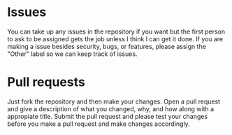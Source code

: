 # Issues
You can take up any issues in the repository if you want but the first person to ask to be assigned gets the job unless I think I can get it done. If you are making a issue besides security, bugs, or features, please assign the "Other" label so we can keep track of issues.
# Pull requests
Just fork the repository and then make your changes. Open a pull request and give a description of what you changed, why, and how along with a appropiate title. Submit the pull request and please test your changes before you make a pull request and make changes accordingly.
